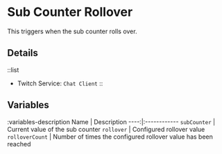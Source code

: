 # Sub Counter Rollover
This triggers when the sub counter rolls over.

## Details
::list
- Twitch Service: `Chat Client`
::

## Variables
:variables-description
Name | Description
----:|:------------
`subCounter` | Current value of the sub counter
`rollover` | Configured rollover value
`rolloverCount` | Number of times the configured rollover value has been reached